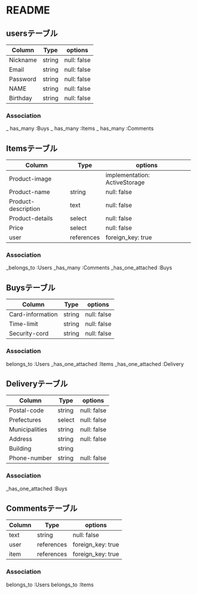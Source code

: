 # README

## usersテーブル

|  Column  |  Type  | options     |
| -------- | ------ | ----------- | 
| Nickname | string | null: false |
| Email    | string | null: false |
| Password | string | null: false |
| NAME     | string | null: false |
| Birthday | string | null: false |

### Association

_ has_many :Buys
_ has_many :Items
_ has_many :Comments


## Itemsテーブル

|        Column       |    Type    | options                       |
| ------------------- | ---------- | ----------------------------- |
| Product-image       |            | implementation: ActiveStorage |
| Product-name        | string     | null: false                   |
| Product-description | text       | null: false                   |
| Product-details     | select     | null: false                   |
| Price               | select     | null: false                   |
| user                | references | foreign_key: true             |

### Association

_belongs_to :Users
_has_many :Comments
_has_one_attached :Buys


## Buysテーブル

|        Column       |    Type    | options     |
| ------------------- | ---------- | ----------- |
| Card-information    | string     | null: false |
| Time-limit          | string     | null: false |
| Security-cord       | string     | null: false |

### Association

belongs_to :Users
_has_one_attached :Items
_has_one_attached :Delivery


## Deliveryテーブル

|     Column     |    Type    | options                       |
| -------------- | ---------- | ----------------------------- |
| Postal-code    | string     | null: false                   |
| Prefectures    | select     | null: false                   |
| Municipalities | string     | null: false                   |
| Address        | string     | null: false                   |
| Building       | string     |                               |
| Phone-number   | string     | null: false                   |

### Association

_has_one_attached :Buys


## Commentsテーブル

|  Column  |    Type    | options           |
| -------- | ---------- | ----------------- | 
| text     | string     | null: false       |
| user     | references | foreign_key: true |
| item     | references | foreign_key: true |

### Association

belongs_to :Users
belongs_to :Items
